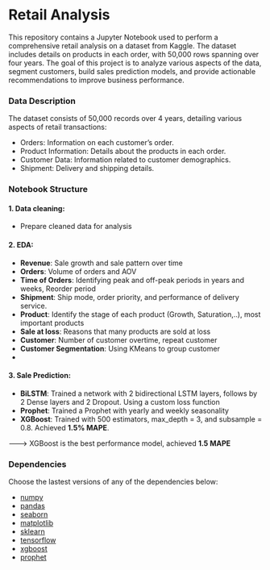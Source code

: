 # Retail Analysis 

This repository contains a Jupyter Notebook used to perform a comprehensive retail analysis on a dataset from Kaggle. The dataset includes details on products in each order, with 50,000 rows spanning over four years. The goal of this project is to analyze various aspects of the data, segment customers, build sales prediction models, and provide actionable recommendations to improve business performance.

### Data Description

The dataset consists of 50,000 records over 4 years, detailing various aspects of retail transactions:

- Orders: Information on each customer’s order.
- Product Information: Details about the products in each order.
- Customer Data: Information related to customer demographics.
- Shipment: Delivery and shipping details.

### Notebook Structure

#### **1. Data cleaning:** 
- Prepare cleaned data for analysis

#### **2. EDA:** 
- **Revenue**: Sale growth and sale pattern over time
- **Orders**: Volume of orders and AOV
- **Time of Orders**: Identifying peak and off-peak periods in years and weeks, Reorder period
- **Shipment**: Ship mode, order priority, and performance of delivery service.
- **Product**: Identify the stage of each product (Growth, Saturation,..), most important products
- **Sale at loss**: Reasons that many products are sold at loss
- **Customer**: Number of customer overtime, repeat customer
- **Customer Segmentation**: Using KMeans to group customer
- 
#### **3. Sale Prediction:**
- **BiLSTM**: Trained a network with 2 bidirectional LSTM layers, follows by 2 Dense layers and 2 Dropout. Using a custom loss function
- **Prophet**: Trained a Prophet with yearly and weekly seasonality
- **XGBoost**: Trained with 500 estimators, max_depth = 3, and subsample = 0.8. Achieved **1.5% MAPE**.

---> XGBoost is the best performance model, achieved **1.5 MAPE**

### Dependencies
Choose the lastest versions of any of the dependencies below: 
- [numpy](https://numpy.org/)
- [pandas](https://pandas.pydata.org/)
- [seaborn](https://seaborn.pydata.org/)
- [matplotlib](https://matplotlib.org/)
- [sklearn](https://scikit-learn.org/stable/)
- [tensorflow](https://www.tensorflow.org/)
- [xgboost](https://xgboost.readthedocs.io/en/release_3.0.0/)
- [prophet](https://facebook.github.io/prophet/)
